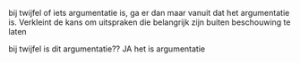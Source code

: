bij twijfel of iets argumentatie is, ga er dan maar vanuit dat het argumentatie is. Verkleint de kans om uitspraken die belangrijk zijn buiten beschouwing te laten

bij twijfel is dit argumentatie??
JA het is argumentatie
